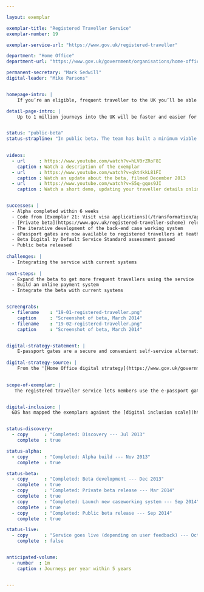 ```yaml
---

layout: exemplar

exemplar-title: "Registered Traveller Service"
exemplar-number: 19

exemplar-service-url: "https://www.gov.uk/registered-traveller"

department: "Home Office"
department-url: "https://www.gov.uk/government/organisations/home-office"

permanent-secretary: "Mark Sedwill"
digital-leader: "Mike Parsons"


homepage-intro: |
    If you’re an eligible, frequent traveller to the UK you’ll be able to easily apply to use e-passport gates, cutting time queuing at airports

detail-page-intro: |
    Up to 1 million journeys into the UK will be faster and easier for eligible frequent travellers


status: "public-beta"
status-strapline: "In public beta. The team has built a minimum viable product for the case working system, which is undergoing accreditation. Though anyone can check their eligibility to use the service, sign-up is currently limited to users meeting certain criteria."
  

videos:
  - url     : https://www.youtube.com/watch?v=hLV0rZRoF8I
    caption : Watch a description of the exemplar
  - url     : https://www.youtube.com/watch?v=qkt4kkL81FI
    caption : Watch an update about the beta, filmed December 2013
  - url     : https://www.youtube.com/watch?v=S5q-gqos9JI
    caption : Watch a short demo, updating your traveller details online, filmed January 2014


successes: |
  - Alpha completed within 6 weeks
  - Code from [Exemplar 21: Visit visa applications](/transformation/apply-visa) reused, saving time
  - [Private beta](https://www.gov.uk/registered-traveller-scheme) released
  - The iterative development of the back-end case working system
  - ePassport gates are now available to registered travellers at Heathrow and Gatwick airports
  - Beta Digital by Default Service Standard assessment passed
  - Public beta released
  
challenges: |
  - Integrating the service with current systems
  
next-steps: |
  - Expand the beta to get more frequent travellers using the service
  - Build an online payment system
  - Integrate the beta with current systems


screengrabs:
  - filename    : "19-01-registered-traveller.png"
    caption     : "Screenshot of beta, March 2014"
  - filename    : "19-02-registered-traveller.png"
    caption     : "Screenshot of beta, March 2014"


digital-strategy-statement: |
    E-passport gates are a secure and convenient self-service alternative to the conventional border control process. A quick and easy way of crossing the border, e-Gates have proved popular with the travelling public, with transactions steadily rising --- over the last year 7.8 million people used the gates
    
digital-strategy-source: |
    From the '[Home Office digital strategy](https://www.gov.uk/government/publications/home-office-digital-strategy)' --- December 2012
    

scope-of-exemplar: |
   The registered traveller service lets members use the e-passport gates where they have made an online application before travel.


digital-inclusion: |
  GDS has mapped the exemplars against the [digital inclusion scale](https://www.gov.uk/government/publications/government-digital-inclusion-strategy/government-digital-inclusion-strategy#measuring-digital-exclusion) to help show where these services may be difficult for some people to use. [See the rating for Registered traveller](https://www.gov.uk/government/publications/government-digital-inclusion-strategy/exemplar-services-and-identity-assurance-how-complex-they-are#registered-traveller).


status-discovery:
  - copy      : "Completed: Discovery --- Jul 2013"
    complete  : true

status-alpha:
  - copy      : "Completed: Alpha build --- Nov 2013"
    complete  : true

status-beta:
  - copy      : "Completed: Beta development --- Dec 2013"
    complete  : true
  - copy      : "Completed: Private beta release --- Mar 2014"
    complete  : true
  - copy      : "Completed: Launch new caseworking system --- Sep 2014"
    complete  : true
  - copy      : "Completed: Public beta release --- Sep 2014"
    complete  : true

status-live:
  - copy      : "Service goes live (depending on user feedback) --- Oct to Dec 2014"
    complete  : false


anticipated-volume:
  - number  : 1m
    caption : Journeys per year within 5 years


---
```

